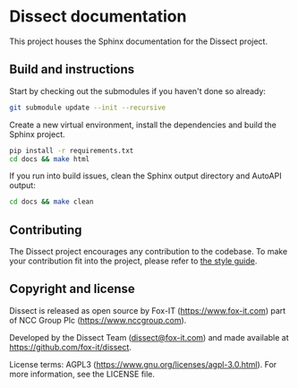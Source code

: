 # Dissect documentation

This project houses the Sphinx documentation for the Dissect project.

## Build and instructions

Start by checking out the submodules if you haven't done so already:

```bash
git submodule update --init --recursive
```

Create a new virtual environment, install the dependencies and build the Sphinx project.

```bash
pip install -r requirements.txt
cd docs && make html
```

If you run into build issues, clean the Sphinx output directory and AutoAPI output:

```bash
cd docs && make clean
```

## Contributing

The Dissect project encourages any contribution to the codebase. To make your contribution fit into the project, please
refer to [the style guide](https://docs.dissect.tools/en/latest/contributing/style-guide.html).

## Copyright and license

Dissect is released as open source by Fox-IT (<https://www.fox-it.com>) part of NCC Group Plc
(<https://www.nccgroup.com>).

Developed by the Dissect Team (<dissect@fox-it.com>) and made available at <https://github.com/fox-it/dissect>.

License terms: AGPL3 (<https://www.gnu.org/licenses/agpl-3.0.html>). For more information, see the LICENSE file.
